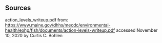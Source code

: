 ## Sources
action_levels_writeup.pdf from:
https://www.maine.gov/dhhs/mecdc/environmental-health/eohp/fish/documents/action-levels-writeup.pdf
accessed November 10, 2020 by Curtis C. Bohlen